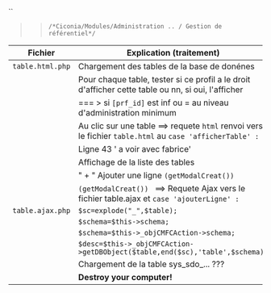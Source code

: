 
 ``
 
   >> ``/*Ciconia/Modules/Administration .. / Gestion de référentiel*/``
  
| Fichier         | Explication (traitement)                                                                               |
| ----------------| ------------------------------                                                                         |
|`table.html.php`| Chargement des tables de la base de donénes                                                            |
|                | Pour chaque table, tester si ce profil a le droit d'afficher cette table ou nn, si oui, l'afficher     |
|                | === > si `[prf_id]` est inf ou = au niveau d'administration minimum                                    |
|                | Au clic sur une table ==> requete `html` renvoi vers le fichier `table.html` au `case 'afficherTable' :`|
|                | Ligne 43 ' a voir avec fabrice'                                    |
|                | Affichage de la liste des tables                                   |
|                | " + " Ajouter une ligne `(getModalCreat()) `                       |
|                |`(getModalCreat()) ` ==> Requete Ajax vers le fichier table.ajax  et `case 'ajouterLigne' :`     |
|`table.ajax.php`|`$sc=explode("_",$table); `    |
|                |`$schema=$this->schema; `    |
|                |`$schema=$this->_objCMFCAction->schema;`    |
|                |`$desc=$this->_objCMFCAction->getDBObject($table,end($sc),'table',$schema);   `       |
|                | Chargement de la table sys_sdo_...  ???     |
|                | **Destroy your computer!**     |
